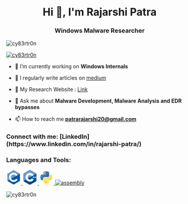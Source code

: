 <h1 align="center">Hi 👋, I'm Rajarshi Patra</h1>
<h3 align="center">Windows Malware Researcher</h3>

<p align="left"> <img src="https://komarev.com/ghpvc/?username=cy83rtr0n&label=Profile%20views&color=0e75b6&style=flat" alt="cy83rtr0n" /> </p>

<p align="left"> <a href="https://github.com/ryo-ma/github-profile-trophy"><img src="https://github-profile-trophy.vercel.app/?username=cy83rtr0n" alt="cy83rtr0n" /></a> </p>

- 🔭 I’m currently working on **Windows Internals**

- 📝 I regularly write articles on [medium](https://medium.com/@patrarajarshi20)

- 🔬 My Research Website : [Link](https://cy83rtr0n.notion.site/Cy8rtr0n-s-Blog-1cdbfdcc97cf80149126e9ec2633a081)

- 💬 Ask me about **Malware Development, Malware Analysis and EDR bypasses**

- 📫 How to reach me **patrarajarshi20@gmail.com**

<h3 align="left">Connect with me: [LinkedIn](https://www.linkedin.com/in/rajarshi-patra/)</h3>
<p align="left">
</p>

<h3 align="left">Languages and Tools:</h3>
<p align="left"> 
<a href="https://www.cprogramming.com/" target="_blank" rel="noreferrer"> 
<img src="https://raw.githubusercontent.com/devicons/devicon/master/icons/c/c-original.svg" alt="c" width="40" height="40"/> 
</a> 
<a href="https://www.w3schools.com/cpp/" target="_blank" rel="noreferrer"> 
<img src="https://raw.githubusercontent.com/devicons/devicon/master/icons/cplusplus/cplusplus-original.svg" alt="cplusplus" width="40" height="40"/> 
</a> 
<a href="https://www.python.org" target="_blank" rel="noreferrer"> 
<img src="https://raw.githubusercontent.com/devicons/devicon/master/icons/python/python-original.svg" alt="python" width="40" height="40"/> 
</a> 
<a href="https://en.wikipedia.org/wiki/Assembly_language" target="_blank" rel="noreferrer"> 
<img src="https://www.svgrepo.com/show/184143/processor.svg" alt="assembly" width="40" height="40"/> 
</a> 
</p>

<p><img align="center" src="https://github-readme-stats.vercel.app/api/top-langs?username=cy83rtr0n&show_icons=true&locale=en&layout=compact" alt="cy83rtr0n" /></p>
